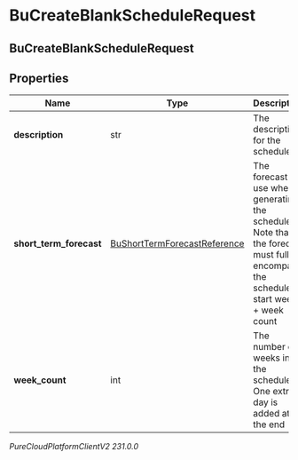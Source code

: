 # BuCreateBlankScheduleRequest

## BuCreateBlankScheduleRequest

## Properties

|Name | Type | Description | Notes|
|------------ | ------------- | ------------- | -------------|
| **description** | str | The description for the schedule | |
| **short_term_forecast** | [BuShortTermForecastReference](BuShortTermForecastReference) | The forecast to use when generating the schedule.  Note that the forecast must fully encompass the schedule&#39;s start week + week count | [optional] |
| **week_count** | int | The number of weeks in the schedule. One extra day is added at the end | |



_PureCloudPlatformClientV2 231.0.0_
